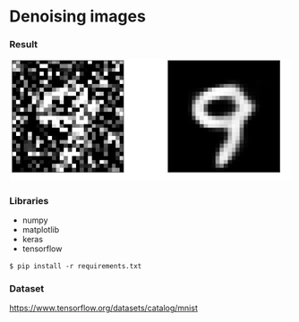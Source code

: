 # Denoising images 
### Result
![software](img/1.JPG)
### Libraries
- numpy
- matplotlib
- keras
- tensorflow
```
$ pip install -r requirements.txt
```
### Dataset
https://www.tensorflow.org/datasets/catalog/mnist
